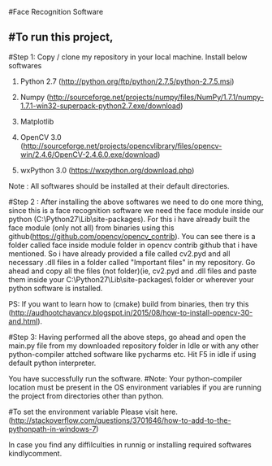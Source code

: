 
#Face Recognition Software

#To run this project, 
--------------------------------------------------------------------------------------------------------
#Step 1: 
Copy / clone my repository in your local machine.
Install below softwares

1. Python 2.7 (http://python.org/ftp/python/2.7.5/python-2.7.5.msi)

2. Numpy      (http://sourceforge.net/projects/numpy/files/NumPy/1.7.1/numpy-1.7.1-win32-superpack-python2.7.exe/download)

3. Matplotlib 

4. OpenCV 3.0    (http://sourceforge.net/projects/opencvlibrary/files/opencv-win/2.4.6/OpenCV-2.4.6.0.exe/download)

5. wxPython 3.0   (https://wxpython.org/download.php)

Note : All softwares should be installed at their default directories.

#Step 2 :
After installing the above softwares we need to do one more thing, since this is a face recognition software we need the face module inside our python
(C:\Python27\Lib\site-packages). For this i have already built the face module (only not all) from binaries using this github(https://github.com/opencv/opencv_contrib).
You can see there is a folder called face inside module folder in opencv contrib github that i have mentioned. So i have already provided a file called cv2.pyd and all necessary .dll files in a folder called "Important files" in my repository.
Go ahead and copy all the files (not folder)(ie, cv2.pyd and .dll files and paste them inside your C:\Python27\Lib\site-packages\ folder or wherever your python software is installed.

PS: If you want to learn how to (cmake) build from binaries, then try this (http://audhootchavancv.blogspot.in/2015/08/how-to-install-opencv-30-and.html).

#Step 3: 
Having performed all the above steps, go ahead and open the main.py file from my downloaded repository folder in Idle or with any other python-compiler attched software like pycharms etc.
Hit F5 in idle if using default python interpreter.

You have successfully run the software.
#Note:
Your python-compiler location must be present in the OS environment variables if you are running the project from directories other than python.

#To set the environment variable 
Please visit here. (http://stackoverflow.com/questions/3701646/how-to-add-to-the-pythonpath-in-windows-7)


In case you find any diffilculties in runnig or installing required softwares kindlycomment.



